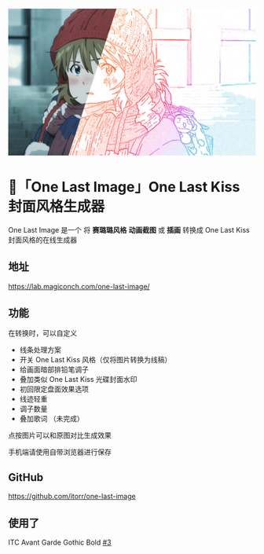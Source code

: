 ![小明日香真可爱啊啊啊啊啊啊](simple.jpg)

# 🧸「One Last Image」One Last Kiss 封面风格生成器

One Last Image 是一个 将 **赛璐璐风格** **动画截图** 或 **插画** 转换成 One Last Kiss 封面风格的在线生成器

## 地址
https://lab.magiconch.com/one-last-image/


## 功能
在转换时，可以自定义
 - 线条处理方案
 - 开关 One Last Kiss 风格（仅将图片转换为线稿）
 - 给画面暗部排铅笔调子
 - 叠加类似 One Last Kiss 光碟封面水印
 - 初回限定盘面效果选项
 - 线迹轻重
 - 调子数量
 - 叠加歌词 （未完成）

点按图片可以和原图对比生成效果

手机端请使用自带浏览器进行保存


## GitHub
https://github.com/itorr/one-last-image

## 使用了
ITC Avant Garde Gothic Bold [#3](https://github.com/itorr/one-last-image/issues/3)